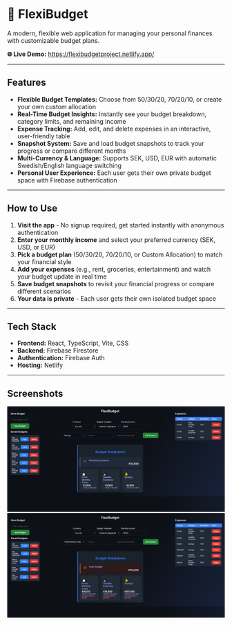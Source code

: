 # 💸 FlexiBudget

A modern, flexible web application for managing your personal finances with customizable budget plans.

**🌐 Live Demo:** https://flexibudgetproject.netlify.app/

---

## Features

- **Flexible Budget Templates:** Choose from 50/30/20, 70/20/10, or create your own custom allocation
- **Real-Time Budget Insights:** Instantly see your budget breakdown, category limits, and remaining income
- **Expense Tracking:** Add, edit, and delete expenses in an interactive, user-friendly table
- **Snapshot System:** Save and load budget snapshots to track your progress or compare different months
- **Multi-Currency & Language:** Supports SEK, USD, EUR with automatic Swedish/English language switching
- **Personal User Experience:** Each user gets their own private budget space with Firebase authentication

---

## How to Use

1. **Visit the app** - No signup required, get started instantly with anonymous authentication
2. **Enter your monthly income** and select your preferred currency (SEK, USD, or EUR)
3. **Pick a budget plan** (50/30/20, 70/20/10, or Custom Allocation) to match your financial style
4. **Add your expenses** (e.g., rent, groceries, entertainment) and watch your budget update in real time
5. **Save budget snapshots** to revisit your financial progress or compare different scenarios
6. **Your data is private** - Each user gets their own isolated budget space

---

## Tech Stack

- **Frontend:** React, TypeScript, Vite, CSS
- **Backend:** Firebase Firestore
- **Authentication:** Firebase Auth
- **Hosting:** Netlify

---

## Screenshots

![FlexiBudget English](./budget-app/screenshots/budgetappENG.PNG)
![FlexiBudget Swedish](./budget-app/screenshots/budgetapp.PNG)


  

